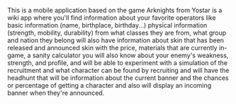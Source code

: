 This is a mobile application based on the game Arknights from Yostar is a wiki app where you'll find information about your favorite operators like basic information (name, birthplace, birthday...) physical information (strength, mobility, durability) from what classes they are from, what group and nation they belong will also have information about skin that has been released and announced skin with the price, materials that are currently in-game, a sanity calculator you will also know about your enemy's weakness, strength, and profile, and will be able to experiment with a simulation of the recruitment and what character can be found by recruiting and will have the headhunt that will be information about the current banner and the chances or percentage of getting a character and also will display an incoming banner when they're announced.
